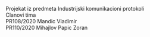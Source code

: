 Projekat iz predmeta Industrijski komunikacioni protokoli  
Clanovi tima  
  PR108/2020 Mandic Vladimir  
  PR110/2020 Mihajlov Papic Zoran  
